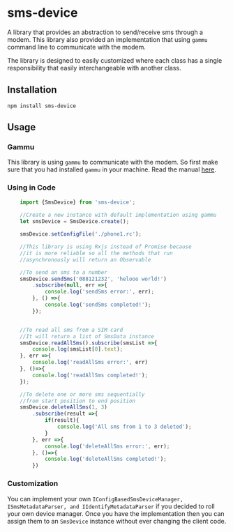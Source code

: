 sms-device
==========

A library that provides an abstraction to send/receive sms through a modem. This library also provided an implementation that using `gammu` command line to communicate with the modem.

The library is designed to easily customized where each class has a single responsibility that easily interchangeable with another class.

## Installation

`npm install sms-device`

## Usage

### Gammu

This library is using `gammu` to communicate with the modem. So first make sure that you had installed `gammu` in your machine. Read the manual [here](http://wammu.eu/docs/manual/index.html).

### Using in Code

```javascript
    import {SmsDevice} from 'sms-device';
    
    //Create a new instance with default implementation using gammu
    let smsDevice = SmsDevice.create();

    smsDevice.setConfigFile('./phone1.rc');

    //This library is using Rxjs instead of Promise because 
    //it is more reliable so all the methods that run 
    //asynchronously will return an Observable

    //To send an sms to a number
    smsDevice.sendSms('088121232', 'helooo world!')
        .subscribe(null, err =>{
            console.log('sendSms error:', err);
        }, () =>{
            console.log('sendSms completed!');
        });


    //To read all sms from a SIM card
    //It will return a list of SmsData instance
    smsDevice.readAllSms().subscribe(smsList =>{
        console.log(smsList[0].text);
    }, err =>{
        console.log('readAllSms error:', err)
    }, ()=>{
        console.log('readAllSms completed!');
    });

    //To delete one or more sms sequentially
    //from start position to end position
    smsDevice.deleteAllSms(1, 3)
        .subscribe(result =>{
            if(result){
                console.log('All sms from 1 to 3 deleted');
            }
        }, err =>{
            console.log('deleteAllSms error:', err);
        }, ()=>{
            console.log('deleteAllSms completed!');
        })
```

### Customization

You can implement your own `IConfigBasedSmsDeviceManager, ISmsMetadataParser, and IIdentifyMetadataParser` if you decided to roll your own device manager. Once you have the implementation then you can assign them to an `SmsDevice` instance without ever changing the client code.

